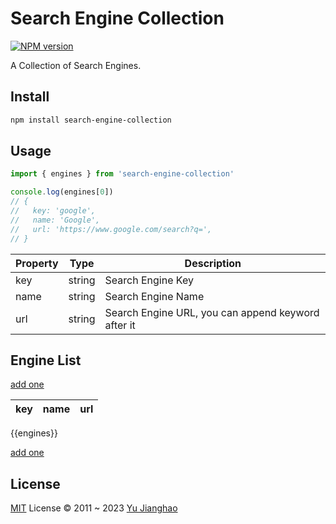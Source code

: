 # Search Engine Collection

[![NPM version](https://img.shields.io/npm/v/search-engine-collection?color=a1b858&label=)](https://www.npmjs.com/package/search-engine-collection)

A Collection of Search Engines.

## Install

```bash
npm install search-engine-collection
```

## Usage

```ts
import { engines } from 'search-engine-collection'

console.log(engines[0])
// {
//   key: 'google',
//   name: 'Google',
//   url: 'https://www.google.com/search?q=',
// }
```

| Property | Type   | Description                                        |
| -------- | ------ | -------------------------------------------------- |
| key      | string | Search Engine Key                                  |
| name     | string | Search Engine Name                                 |
| url      | string | Search Engine URL, you can append keyword after it |

## Engine List

[add one](https://github.com/yujianghao/search-engine-collection/issues/new?assignees=yujianghao&labels=new-engine&title=Request+new+engine&body=Please+add+the+following+engine+to+the+list%3A%0A%0A%7C+icon+%7C+name+%7C+url+%7C%0A%7C+----+%7C+----+%7C+---+%7C%0A%7C+%5B%5Bicon%5D%5D+%7C+%5B%5Bname%5D%5D+%7C+%5B%5Burl%5D%5D+%7C%0A)

| key | name | url |
| --- | ---- | --- |
{{engines}}

[add one](https://github.com/yujianghao/search-engine-collection/issues/new?assignees=yujianghao&labels=new-engine&title=Request+new+engine&body=Please+add+the+following+engine+to+the+list%3A%0A%0A%7C+icon+%7C+name+%7C+url+%7C%0A%7C+----+%7C+----+%7C+---+%7C%0A%7C+%5B%5Bicon%5D%5D+%7C+%5B%5Bname%5D%5D+%7C+%5B%5Burl%5D%5D+%7C%0A)

## License

[MIT](./LICENSE) License © 2011 ~ 2023 [Yu Jianghao](https://github.com/yujianghao)
